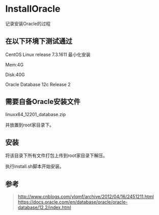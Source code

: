 # InstallOracle
记录安装Oracle的过程

## 在以下环境下测试通过

CentOS Linux release 7.3.1611 最小化安装

Mem:4G

Disk:40G

Oracle Database 12c Release 2

## 需要自备Oracle安装文件

linuxx64_12201_database.zip

并放置到root家目录下。

## 安装

将该目录下所有文件打包上传到root家目录下解压。

执行install.sh脚本开始安装。

## 参考

>http://www.cnblogs.com/ylqmf/archive/2012/04/16/2451211.html
>https://docs.oracle.com/en/database/oracle/oracle-database/12.2/index.html
